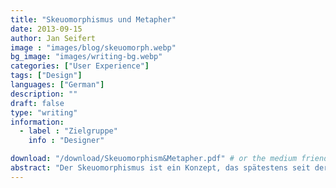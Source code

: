 ```yaml
---
title: "Skeuomorphismus und Metapher"
date: 2013-09-15
author: Jan Seifert
image : "images/blog/skeuomorph.webp"
bg_image: "images/writing-bg.webp"
categories: ["User Experience"]
tags: ["Design"]
languages: ["German"]
description: ""
draft: false
type: "writing"
information:
  - label : "Zielgruppe"
    info : "Designer"

download: "/download/Skeuomorphism&Metapher.pdf" # or the medium friend link without the prefix "https://medium.com/@jan.seifert"
abstract: "Der Skeuomorphismus ist ein Konzept, das spätestens seit der Präsentation des iPhones in 2007 eine weite Beachtung in der User Experience gefunden hat. Ungezählte Blogs beschäftigen sich mit dem Thema. Bei näherer Betrachtung findet sich eine Überraschung: viele Punkte, die heutzutage unter dem Schlagwort Skeuomorphismus diskutiert wurden, wurden vor 30 Jahren schon einmal diskutiert, als die User Interface Metapher aufkam. Dieser Artikel vergleicht die beiden Konzepte und stellt die Unterschiede heraus. Darüber hinaus sammelt zahlreiche Meinungen aus den Blogs, stellt sie empirischen Erkenntnissen gegenüber, um es dem Leser zu ermöglichen, sich eine eigene Meinung zu bilden."
---
```

